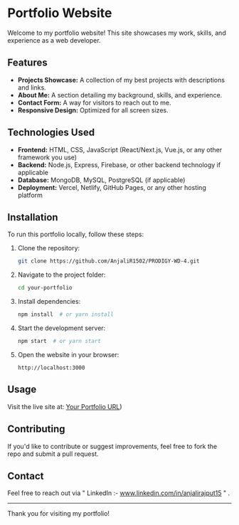 # Portfolio Website

Welcome to my portfolio website! This site showcases my work, skills, and experience as a web developer.

## Features
- **Projects Showcase:** A collection of my best projects with descriptions and links.
- **About Me:** A section detailing my background, skills, and experience.
- **Contact Form:** A way for visitors to reach out to me.
- **Responsive Design:** Optimized for all screen sizes.

## Technologies Used
- **Frontend:** HTML, CSS, JavaScript (React/Next.js, Vue.js, or any other framework you use)
- **Backend:** Node.js, Express, Firebase, or other backend technology if applicable
- **Database:** MongoDB, MySQL, PostgreSQL (if applicable)
- **Deployment:** Vercel, Netlify, GitHub Pages, or any other hosting platform

## Installation
To run this portfolio locally, follow these steps:

1. Clone the repository:
   ```bash
   git clone https://github.com/AnjaliR1502/PRODIGY-WD-4.git
   ```
2. Navigate to the project folder:
   ```bash
   cd your-portfolio
   ```
3. Install dependencies:
   ```bash
   npm install  # or yarn install
   ```
4. Start the development server:
   ```bash
   npm start  # or yarn start
   ```
5. Open the website in your browser:
   ```
   http://localhost:3000
   ```

## Usage
Visit the live site at: [Your Portfolio URL](http://127.0.0.1:5500/index.html))

## Contributing
If you'd like to contribute or suggest improvements, feel free to fork the repo and submit a pull request.

## Contact
Feel free to reach out via " LinkedIn :- www.linkedin.com/in/anjalirajput15 " .

---
Thank you for visiting my portfolio!

